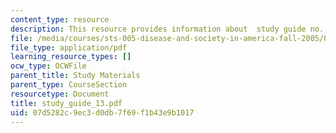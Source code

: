 ```yaml
---
content_type: resource
description: This resource provides information about  study guide no. 13.
file: /media/courses/sts-005-disease-and-society-in-america-fall-2005/07d5282c9ec3d0db7f69f1b43e9b1017_study_guide_13.pdf
file_type: application/pdf
learning_resource_types: []
ocw_type: OCWFile
parent_title: Study Materials
parent_type: CourseSection
resourcetype: Document
title: study_guide_13.pdf
uid: 07d5282c-9ec3-d0db-7f69-f1b43e9b1017
---
```

